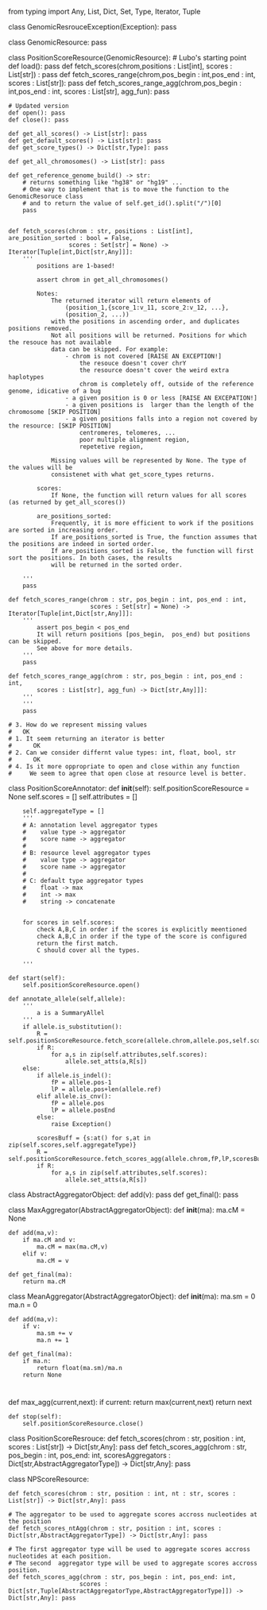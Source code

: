 from typing import Any, List, Dict, Set, Type, Iterator, Tuple

class GenomicResrouceException(Exception):
    pass

class GenomicResource:
    pass

class PositionScoreResource(GenomicResource):
    # Lubo's starting point
    def load(): pass
    def fetch_scores(chrom,positions : List[int], scores : List[str]) : pass
    def fetch_scores_range(chrom,pos_begin : int,pos_end : int, scores : List[str]): pass
    def fetch_scores_range_agg(chrom,pos_begin : int,pos_end : int, scores : List[str], agg_fun): pass

    # Updated version
    def open(): pass
    def close(): pass

    def get_all_scores() -> List[str]: pass
    def get_default_scores() -> List[str]: pass
    def get_score_types() -> Dict[str,Type]: pass

    def get_all_chromosomes() -> List[str]: pass

    def get_reference_genome_build() -> str: 
        # returns something like "hg38" or "hg19" ...
        # One way to implement that is to move the function to the GenomicResoruce class 
        # and to return the value of self.get_id().split("/")[0]
        pass


    def fetch_scores(chrom : str, positions : List[int], are_position_sorted : bool = False, 
                     scores : Set[str] = None) -> Iterator[Tuple[int,Dict[str,Any]]]: 
        '''
            positions are 1-based!

            assert chrom in get_all_chromosomes()
            
            Notes: 
                The returned iterator will return elements of 
                    (position_1,{score_1:v_11, score_2:v_12, ...}, 
                    (position_2, ...))
                with the positions in ascending order, and duplicates positions removed.
                Not all positions will be returned. Positions for which the resouce has not available
                data can be skipped. For example:
                    - chrom is not covered [RAISE AN EXCEPTION!]
                        the resouce doesn't cover chrY
                        the resource doesn't cover the weird extra haplotypes
                        chrom is completely off, outside of the reference genome, idicative of a bug
                    - a given position is 0 or less [RAISE AN EXCEPATION!]
                    - a given positions is  larger than the length of the chromosome [SKIP POSITION]
                    - a given positions falls into a region not covered by the resource: [SKIP POSITION]
                        centromeres, telomeres, ...
                        poor multiple alignment region,
                        repetetive region, 
                    
                Missing values will be represented by None. The type of the values will be 
                consistenet with what get_score_types returns.

            scores:
                If None, the function will return values for all scores (as returned by get_all_scores())

            are_positions_sorted:
                Frequently, it is more efficient to work if the positions are sorted in increasing order. 
                If are_positions_sorted is True, the function assumes that the positions are indeed in sorted order.
                If are_positions_sorted is False, the function will first sort the positions. In both cases, the results
                will be returned in the sorted order.

        '''
        pass

    def fetch_scores_range(chrom : str, pos_begin : int, pos_end : int, 
                           scores : Set[str] = None) -> Iterator[Tuple[int,Dict[str,Any]]]: 
        '''
            assert pos_begin < pos_end
            It will return positions [pos_begin,  pos_end) but positions can be skipped.
            See above for more details.
        '''
        pass

    def fetch_scores_range_agg(chrom : str, pos_begin : int, pos_end : int, 
            scores : List[str], agg_fun) -> Dict[str,Any]]]: 
        '''
        '''
        pass

    # 3. How do we represent missing values
    #   OK
    # 1. It seem returning an iterator is better
    #      OK
    # 2. Can we consider differnt value types: int, float, bool, str
    #      OK
    # 4. Is it more oppropriate to open and close within any function
    #     We seem to agree that open close at resource level is better.

class PositionScoreAnnotator:
    def __init__(self):
        self.positionScoreResource = None
        self.scores = []
        self.attributes = []

        self.aggregateType = []
        '''
        # A: annotation level aggregator types
        #    value type -> aggregator
        #    score name -> aggregator
        #
        # B: resource level aggregator types
        #    value type -> aggregator
        #    score name -> aggregator
        #
        # C: default type aggregator types
        #    float -> max
        #    int -> max
        #    string -> concatenate
               

        for scores in self.scores:
            check A,B,C in order if the scores is explicitly meentioned
            check A,B,C in order if the type of the score is configured
            return the first match.
            C should cover all the types.

        '''

    def start(self): 
        self.positionScoreResource.open()

    def annotate_allele(self,allele):
        '''
            a is a SummaryAllel
        '''
        if allele.is_substitution():
            R = self.positionScoreResource.fetch_score(allele.chrom,allele.pos,self.scores)
            if R:
                for a,s in zip(self.attributes,self.scores):
                    allele.set_atts(a,R[s])
        else:
            if allele.is_indel():
                fP = allele.pos-1
                lP = allele.pos+len(allele.ref)
            elif allele.is_cnv():
                fP = allele.pos
                lP = allele.posEnd
            else:
                raise Exception()

            scoresBuff = {s:at() for s,at in zip(self.scores,self.aggregateType)}
            R = self.positionScoreResource.fetch_scores_agg(allele.chrom,fP,lP,scoresBuff)
            if R:
                for a,s in zip(self.attributes,self.scores):
                    allele.set_atts(a,R[s])


class AbstractAggregatorObject:
    def add(v): pass
    def get_final(): pass

class MaxAggregator(AbstractAggregatorObject):
    def __init__(ma):
        ma.cM = None

    def add(ma,v):
        if ma.cM and v:
            ma.cM = max(ma.cM,v)
        elif v:
            ma.cM = v

    def get_final(ma):
        return ma.cM


class MeanAggregator(AbstractAggregatorObject):
    def __init__(ma):
        ma.sm = 0
        ma.n = 0

    def add(ma,v):
        if v:
            ma.sm += v
            ma.n += 1

    def get_final(ma):
        if ma.n:
            return float(ma.sm)/ma.n
        return None

# 
def max_agg(current,next):
    if current:
        return max(current,next)
    return next

    def stop(self):
        self.positionScoreResource.close()




class PositionScoreResrouce:
    def fetch_scores(chrom : str, position : int, scores : List[str]) -> Dict[str,Any]: pass
    def fetch_scores_agg(chrom : str, pos_begin : int, pos_end: int, 
                         scoresAggregators : Dict[str,AbstractAggregatorType]) -> Dict[str,Any]: pass

class NPScoreResource:

    def fetch_scores(chrom : str, position : int, nt : str, scores : List[str]) -> Dict[str,Any]: pass

    # The aggregator to be used to aggregate scores accross nucleotides at the position
    def fetch_scores_ntAgg(chrom : str, position : int, scores : Dict[str,AbstractAggregatorType]) -> Dict[str,Any]: pass

    # The first aggregator type will be used to aggregate scores accross nucleotides at each position.
    # The second  aggregator type will be used to aggregate scores accross position.
    def fetch_scores_agg(chrom : str, pos_begin : int, pos_end: int, 
                        scores : Dict[str,Tuple[AbstractAggregatorType,AbstractAggregatorType]]) -> Dict[str,Any]: pass
